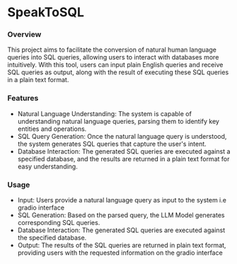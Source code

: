 # SpeakToSQL
<h3>Overview</h3>
This project aims to facilitate the conversion of natural human language queries into SQL queries, allowing users to interact with databases more intuitively. With this tool, users can input plain English queries and receive SQL queries as output, along with the result of executing these SQL queries in a plain text format.

<h3>Features</h3>

- Natural Language Understanding: The system is capable of understanding natural language queries, parsing them to identify key entities and operations.
- SQL Query Generation: Once the natural language query is understood, the system generates SQL queries that capture the user's intent.
- Database Interaction: The generated SQL queries are executed against a specified database, and the results are returned in a plain text format for easy understanding.

<h3>Usage</h3>

- Input: Users provide a natural language query as input to the system i.e gradio interface
- SQL Generation: Based on the parsed query, the LLM Model generates corresponding SQL queries.
- Database Interaction: The generated SQL queries are executed against the specified database.
- Output: The results of the SQL queries are returned in plain text format, providing users with the requested information on the gradio interface
